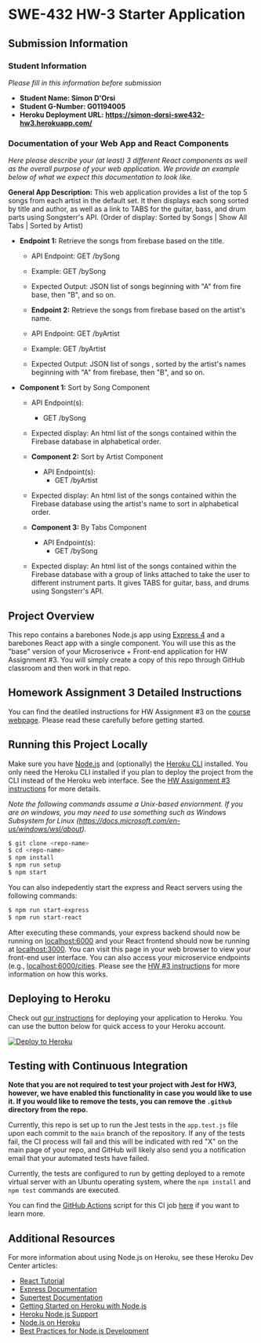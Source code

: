 # SWE-432 HW-3 Starter Application

## Submission Information

### Student Information

*Please fill in this information before submission*

* **Student Name: Simon D'Orsi** 
* **Student G-Number: G01194005** 
* **Heroku Deployment URL: https://simon-dorsi-swe432-hw3.herokuapp.com/**

### Documentation of your Web App and React Components

*Here please describe your (at least) 3 different React components as well as the overall purpose of your web application. We provide an example below of what we expect this documentation to look like.*

**General App Description:** This web application provides a list of the top 5 songs from each artist in the default set. It then displays each song sorted by title and author, as well as a link to TABS for the guitar, bass, and drum parts using Songsterr's API. (Order of display: Sorted by Songs | Show All Tabs | Sorted by Artist)

* **Endpoint 1:** Retrieve the songs from firebase based on the title.
  * API Endpoint: GET /bySong
  * Example: GET /bySong
  * Expected Output: JSON list of songs beginning with "A" from fire base, then "B", and so on.

  * **Endpoint 2:** Retrieve the songs from firebase based on the artist's name.
  * API Endpoint: GET /byArtist
  * Example: GET /byArtist
  * Expected Output: JSON list of songs , sorted by the artist's names beginning with "A" from firebase, then "B", and so on.

* **Component 1:** Sort by Song Component
	* API Endpoint(s):
  		* GET /bySong
  * Expected display: An html list of the songs contained within the Firebase database in alphabetical order.

  * **Component 2:** Sort by Artist Component
	* API Endpoint(s):
  		* GET /byArtist
  * Expected display: An html list of the songs contained within the Firebase database using the artist's name to sort in alphabetical order.

  * **Component 3:** By Tabs Component
	* API Endpoint(s):
  		* GET /bySong
  * Expected display: An html list of the songs contained within the Firebase database with a group of links attached to take the user to different instrument parts. It gives TABS for guitar, bass, and drums using Songsterr's API.

## Project Overview

This repo contains a barebones Node.js app using [Express 4](http://expressjs.com/) and a barebones React app with a single component. You will use this as the "base" version of your Microserivce + Front-end application for HW Assignment #3. You will simply create a copy of this repo through GitHub classroom and then work in that repo. 

## Homework Assignment 3 Detailed Instructions

You can find the deatiled instructions for HW Assignment #3 on the [course webpage](https://cs.gmu.edu/~kpmoran/teaching/swe-432-f22/hw3). Please read these carefully before getting started.

## Running this Project Locally

Make sure you have [Node.js](http://nodejs.org/) and (optionally) the [Heroku CLI](https://cli.heroku.com/) installed. You only need the Heroku CLI installed if you plan to deploy the project from the CLI instead of the Heroku web interface. See the [HW Assignment #3 instructions](https://cs.gmu.edu/~kpmoran/teaching/swe-432-f22/hw3) for more details.

*Note the following commands assume a Unix-based enviornment. If you are on windows, you may need to use something such as Windows Subsystem for Linux (https://docs.microsoft.com/en-us/windows/wsl/about).*

```sh
$ git clone <repo-name>
$ cd <repo-name>
$ npm install
$ npm run setup
$ npm start
```

You can also indepedently start the express and React servers using the following commands:

```sh
$ npm run start-express
$ npm run start-react
```

After executing these commands, your express backend should now be running on [localhost:6000](http://localhost:6000/) and your React frontend should now be running at [localhost:3000](http://localhost:3000/). You can visit this page in your web browser to view your front-end user interface. You can also access your microservice endpoints (e.g., [localhost:6000/cities](http://localhost:6000/cities). Please see the [HW #3 instructions](https://cs.gmu.edu/~kpmoran/teaching/swe-432-f22/hw3) for more information on how this works.

## Deploying to Heroku

Check out [our instructions](https://cs.gmu.edu/~kpmoran/teaching/swe-432-f22/hw3) for deploying your application to Heroku. You can use the button below for quick access to your Heroku account.

[![Deploy to Heroku](https://www.herokucdn.com/deploy/button.png)](https://heroku.com/deploy)

## Testing with Continuous Integration

**Note that you are not required to test your project with Jest for HW3, however, we have enabled this functionality in case you would like to use it. If you would like to remove the tests, you can remove the `.github` directory from the repo.**

Currently, this repo is set up to run the Jest tests in the `app.test.js` file upon each commit to the `main` branch of the repository. If any of the tests fail, the CI process will fail and this will be indicated with red "X" on the main page of your repo, and GitHub will likely also send you a notification email that your automated tests have failed.

Currently, the tests are configured to run by getting deployed to a remote virtual server with an Ubuntu operating system, where the `npm install` and `npm test` commands are executed.

You can find the [GitHub Actions](https://github.com/features/actions) script for this CI job [here](.github/workflows/ci.yml) if you want to learn more.

## Additional Resources

For more information about using Node.js on Heroku, see these Heroku Dev Center articles:

- [React Tutorial](https://reactjs.org/tutorial/tutorial.html)
- [Express Documentation](https://expressjs.com/en/5x/api.html)
- [Supertest Documentation](https://www.npmjs.com/package/supertest)
- [Getting Started on Heroku with Node.js](https://devcenter.heroku.com/articles/getting-started-with-nodejs)
- [Heroku Node.js Support](https://devcenter.heroku.com/articles/nodejs-support)
- [Node.js on Heroku](https://devcenter.heroku.com/categories/nodejs)
- [Best Practices for Node.js Development](https://devcenter.heroku.com/articles/node-best-practices)
